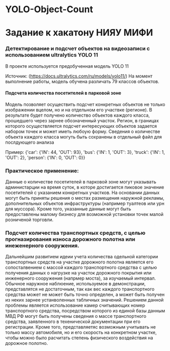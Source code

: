 # YOLO-Object-Count

# Задание к хакатону НИЯУ МИФИ 
### Детектирование и подсчет объектов на видеозаписи с использованием ultralytics YOLO 11

В проекте используется предобученная модель  YOLO 11

Источник: (https://docs.ultralytics.com/ru/models/yolo11/)
На момент выполнение работы, модель обучена различать 79 классов объектов.

#### Подсчета количества посетителей в парковой зоне

Модель позволяет осуществить подсчет конкретных объектов не только изображении вцелом, но и на отдельном его участвке (регионе). 
В результате будет получено количество объектов каждого класса, прошедшего через зарнее обозначенный участок. 
Регион, в границах которого осуществляется подсчет интересующих объектов задается набором точек и может иметь любоую форму.
Сведения о количестве объекта каждого класса могуть быть сохранены в отдельный файл для послдующего анализа

Пример: 
{'car': {'IN': 44, 'OUT': 93}, 'bus': {'IN': 1, 'OUT': 3}, 'truck': {'IN': 1, 'OUT': 2}, 'person': {'IN': 0, 'OUT': 0}}

### Практическое применение: 

Данные о количестве посетителей в парковой зоне могут указывать администарции на время суток, в которе достигается пиковое значение посетителей с указанием конкретных участков. На основании данных могут быть приняты решения о местах размещения наружной рекламы, дополнительных объектов инфраструктуры (например туалтеов или урн для муссора). Кроме того, указанные данные могут быть предоставлены малому бизнесу для возможной установки точек малой розниченой торговли. 

### Подсчет количества транспортных средств, с целью прогназирования износа дорожного полотна или инеженерного сооружения.

Дальнейшим  развитием идеии учета количества одельной категории транспортных средств на участке дорожного полотна является его сопосталвением с массой каждого транспортного средства с целью получения данных о нагрузке на участок дорожного покрытия или инженерного сооружения (напрмер моста), за изучаемый интервал. Обычное наружное наблюение, используемое в демонстрации, представлятся не достаточным, так как вес каждого транспортного средства может не может быть точно определен, а может быть получен из неких зарнее устанволенных табличных значений. Решением данной проблемы является использование камер считывающих номер транспортного средства, посредством которого из единой базы данным МВД РФ могут быть получены сведения о массе транспортного средства, заявленного в техенической документации при его регистрации. Кроме того, представляетяс возможным учитывать не только массу автомобиля, но и его скорость на конкретном участке, чтобы можно было расчитать степень физического воздействия на дорожное полотно.














